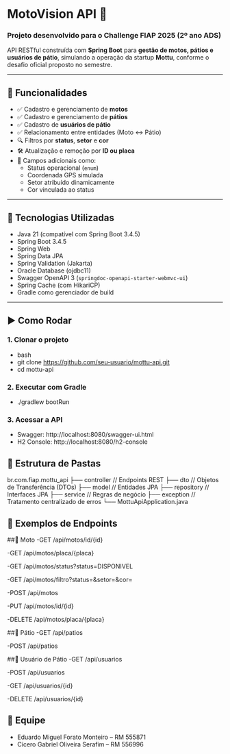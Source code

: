 # MotoVision API 🚀

### Projeto desenvolvido para o Challenge FIAP 2025 (2º ano ADS)

API RESTful construída com **Spring Boot** para **gestão de motos, pátios e usuários de pátio**, simulando a operação da startup **Mottu**, conforme o desafio oficial proposto no semestre.

---

## 🔧 Funcionalidades

- ✅ Cadastro e gerenciamento de **motos**
- ✅ Cadastro e gerenciamento de **pátios**
- ✅ Cadastro de **usuários de pátio**
- ✅ Relacionamento entre entidades (Moto ↔ Pátio)
- 🔍 Filtros por **status**, **setor** e **cor**
- 🛠 Atualização e remoção por **ID ou placa**
- 🧭 Campos adicionais como:
  - Status operacional (`enum`)
  - Coordenada GPS simulada
  - Setor atribuído dinamicamente
  - Cor vinculada ao status

---

## 🧪 Tecnologias Utilizadas

- Java 21 (compatível com Spring Boot 3.4.5)
- Spring Boot 3.4.5
- Spring Web
- Spring Data JPA
- Spring Validation (Jakarta)
- Oracle Database (ojdbc11)
- Swagger OpenAPI 3 (`springdoc-openapi-starter-webmvc-ui`)
- Spring Cache (com HikariCP)
- Gradle como gerenciador de build

---

## ▶️ Como Rodar

### 1. Clonar o projeto
- bash
- git clone https://github.com/seu-usuario/mottu-api.git
- cd mottu-api
### 2. Executar com Gradle
- ./gradlew bootRun
### 3. Acessar a API
- Swagger: http://localhost:8080/swagger-ui.html
- H2 Console: http://localhost:8080/h2-console

## 📁 Estrutura de Pastas

br.com.fiap.mottu_api
├── controller         // Endpoints REST
├── dto               // Objetos de Transferência (DTOs)
├── model             // Entidades JPA
├── repository        // Interfaces JPA
├── service           // Regras de negócio
├── exception         // Tratamento centralizado de erros
└── MottuApiApplication.java


## 📌 Exemplos de Endpoints

##🔄 Moto
-GET /api/motos/id/{id}

-GET /api/motos/placa/{placa}

-GET /api/motos/status?status=DISPONIVEL

-GET /api/motos/filtro?status=&setor=&cor=

-POST /api/motos

-PUT /api/motos/id/{id}

-DELETE /api/motos/placa/{placa}

##🏢 Pátio
-GET /api/patios

-POST /api/patios

##👷 Usuário de Pátio
-GET /api/usuarios

-POST /api/usuarios

-GET /api/usuarios/{id}

-DELETE /api/usuarios/{id}


## 👥 Equipe

- Eduardo Miguel Forato Monteiro – RM 555871
- Cícero Gabriel Oliveira Serafim – RM 556996
